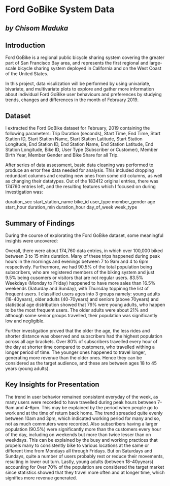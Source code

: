 # Ford GoBike System Data
## *by Chisom Maduka*

## Introduction

Ford GoBike is a regional public bicycle sharing system covering the greater part of San Francisco Bay area, and represents the first regional and large-scale bicycle sharing system deployed in California and on the West Coast of the United States.

In this project, data visulization will be performed by using univariate, bivariate, and multivariate plots to explore and gather more information about individual Ford GoBike user behaviours and preferences by studying trends, changes and differences in the month of February 2019.

## Dataset

I extracted the Ford GoBike dataset for February, 2019 containing the following parameters: Trip Duration (seconds), Start Time, End Time, Start Station ID, Start Station Name, Start Station Latitude, Start Station Longitude, End Station ID, End Station Name, End Station Latitude, End Station Longitude, Bike ID, User Type (Subscriber or Customer), Member Birth Year, Member Gender and Bike Share for all Trip.

After series of data assessment, basic data cleaning was performed to produce an error free data needed for analysis. This included dropping redundant columns and creating new ones from some old columns, as well as changing their datatypes. Out of the 183412 original entries, there was 174760 entries left, and the resulting features which I focused on during investigation was:

duration_sec 
start_station_name 
bike_id 
user_type 
member_gender 
age 
start_hour 
duration_min 
duration_hour 
day_of_week 
week_type

## Summary of Findings
During the course of explorating the Ford GoBike dataset, some meaningful insights were uncovered:

Overall, there were about 174,760 data entries, in which over 100,000 biked between 3 to 15 mins duration. Many of these trips happened during peak hours in the mornings and evenings between 7 to 9am and 4 to 6pm respectively. Furthermore, we had 90.5% of the total population being subscribers, who are registered members of the biking system and just 9.5% being cusomers or visitors that are not regular users. 83.5% Weekdays (Monday to Friday) happened to have more sales than 16.5% weekends (Saturday and Sunday), with Thursday toppinng the list of frequent users. I classified users ages into 3 groups namely: young adults (18-40years), older adults (40-70years) and seniors (above 70years) and statistical age distribution showed that 79% were young adults, who happen to be the most frequent users. The older adults were about 21% and although some senior groups travelled, their population was significantly low and negligible.

Further investigation proved that the older the age, the less rides and shorter distance was observed and subscribers had the highest population across all age brackets. Over 80% of subscribers travelled every hour of the day at shorter time compared to customers, who travelled withing a longer period of time. The younger ones happened to travel longer, generating more revenue than the older ones. Hence they can be considered as the target audience, and these are between ages 18 to 45 years (young adults).

## Key Insights for Presentation

The trend in user behavior remained consistent everyday of the week, as many users were recorded to have travelled during peak hours between 7-9am and 4-6pm. This may be explained by the period when people go to work and at the time of return back home. The trend spreaded quite evenly between 10am and 3pm, which indicated working period for many and so, not as much commuters were recorded. Also subscribers having a larger population (90.5%) were significantly more than the customers every hour of the day, including on weekends but more than twice lesser than on weekdays. This can be explained by the busy and working practices that propels many to consistently bike to various locations at the same or different time from Mondays all through Fridays. But on Saturdays and Sundays, quite a number of users probably rest or reduce their movements, resulting in lower out turn. Lastly, young adults (between 18-40yyears) accounting for 0ver 70% of the population are considered the target market since statistics showed that they travel more often and at longer time, which signifies more revenue generated.